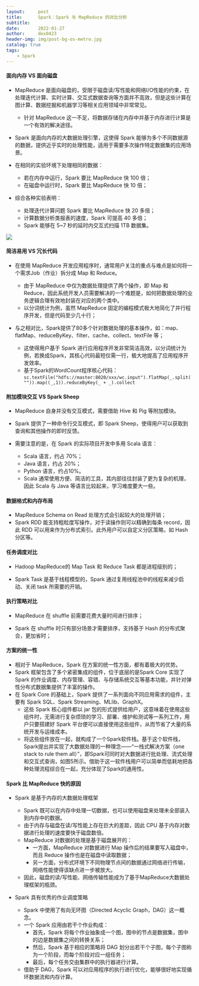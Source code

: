 ```yaml
---
layout:     post
title:      Spark：Spark 与 MapReduce 的对比分析
subtitle:
date:       2022-01-27
author:     dex0423
header-img: img/post-bg-os-metro.jpg
catalog: true
tags:
    - Spark
---
```



#### 面向内存 VS 面向磁盘

- MapReduce 是面向磁盘的，受限于磁盘读/写性能和网络I/O性能的约束，在处理迭代计算、实时计算、交互式数据查询等方面并不高效，但是这些计算在图计算、数据挖掘和机器学习等相关应用领域中非常常见。
    - 针对 MapReduce 这一不足，将数据存储在内存中并基于内存进行计算是一个有效的解决途径。
    
- Spark 是面向内存的大数据处理引擎，这使得 Spark 能够为多个不同数据源的数据，提供近乎实时的处理性能，适用于需要多次操作特定数据集的应用场景。

- 在相同的实验环境下处理相同的数据：
    - 若在内存中运行，Spark 要比 MapReduce 快 100 倍；
    - 在磁盘中运行时，Spark 要比 MapReduce 快 10 倍；
    
- 综合各种实验表明：
    - 处理迭代计算问题 Spark 要比 MapReduce 快 20 多倍；
    - 计算数据分析类报表的速度，Spark 可提高 40 多倍；
    - Spark 能够在 5~7 秒的延时内交互式扫描 1TB 数据集。

![]({{site.baseurl}}/img-post/spark-2.png)

#### 简洁易用 VS 冗长代码

- 在使用 MapReduce 开发应用程序时，通常用户关注的重点与难点是如何将一个需求Job（作业）拆分成 Map 和 Reduce。
    - 由于 MapReduce 中仅为数据处理提供了两个操作，即 Map 和 Reduce，因此系统开发人员需要解决的一个难题是，如何把数据处理的业务逻辑合理有效地封装在对应的两个类中。
    - 以分词统计为例，虽然 MapReduce 固定的编程模式极大地简化了并行程序开发，但是代码至少几十行；
    
- 与之相对比，Spark提供了80多个针对数据处理的基本操作，如：map、flatMap、reduceByKey、filter、cache、collect、textFile 等；
    - 这使得用户基于 Spark 进行应用程序开发非常简洁高效，以分词统计为例，若换成Spark，其核心代码最短仅需一行，极大地提高了应用程序开发效率。
    - 基于Spark的WordCount程序核心代码：`sc.textFile("hdfs://master:8020/xxx/wc.input").flatMap(_.split("")).map((_,1)).reduceByKey(_ + _).collect`

#### 附加模块交互 VS Spark Sheep

- MapReduce 自身并没有交互模式，需要借助 Hive 和 Pig 等附加模块。
- Spark 提供了一种命令行交互模式，即 Spark Sheep，使得用户可以获取到查询和其他操作的即时反馈。

- 需要注意的是，在 Spark 的实际项目开发中多用 Scala 语言：
    - Scala 语言，约占 70%；
    - Java 语言，约占 20%；
    - Python 语言，约占10%。
    - Scala 通常使用方便、简洁的工具，其内部往往封装了更为复杂的机理，因此 Scala 与 Java 等语言比较起来，学习难度要大一些。

#### 数据格式和内存布局
     
- MapReduce Schema on Read 处理方式会引起较大的处理开销；
- Spark RDD 能支持粗粒度写操作，对于读操作则可以精确到每条 record，因此 RDD 可以用来作为分布式索引。此外用户可以自定义分区策略，如 Hash 分区等。

#### 任务调度对比

- Hadoop MapReduce的 Map Task 和 Reduce Task 都是进程级别的；

- Spark Task 是基于线程模型的，Spark 通过复用线程池中的线程来减少启动、关闭 task 所需要的开销。

#### 执行策略对比
     
- MapReduce 在 shuffle 前需要花费大量时间进行排序；
     
- Spark 在 shuffle 时只有部分场景才需要排序，支持基于 Hash 的分布式聚合，更加省时；


#### 方案的统一性

- 相对于 MapReduce，Spark 在方案的统一性方面，都有着极大的优势。
- Spark 框架包含了多个紧密集成的组件，位于底层的是Spark Core 实现了 Spark 的作业调度、内存管理、容错、与存储系统交互等基本功能，并针对弹性分布式数据集提供了丰富的操作。
- 在 Spark Core 的基础上，Spark 提供了一系列面向不同应用需求的组件，主要有 Spark SQL、Spark Streaming、MLlib、GraphX。
    - 这些 Spark 核心组件都以 jar 包的形式提供给用户，这意味着在使用这些组件时，无需进行复杂烦琐的学习、部署、维护和测试等一系列工作，用户只要搭建好 Spark 平台便可以直接使用这些组件，从而节省了大量的系统开发与运维成本。
    - 将这些组件放在一起，就构成了一个Spark软件栈。基于这个软件栈，Spark提出并实现了大数据处理的一种理念——“一栈式解决方案（one stack to rule them all）”，即Spark可同时对大数据进行批处理、流式处理和交互式查询，如图5所示。借助于这一软件栈用户可以简单而低耗地把各种处理流程综合在一起，充分体现了Spark的通用性。

#### Spark 比 MapReduce 快的原因

- Spark 是基于内存的大数据处理框架

    - Spark 既可以在内存中处理一切数据，也可以使用磁盘来处理未全部装入到内存中的数据。
    - 由于内存与磁盘在读/写性能上存在巨大的差距，因此 CPU 基于内存对数据进行处理的速度要快于磁盘数倍。
    - MapReduce 对数据的处理是基于磁盘展开的：
        - 一方面，MapReduce 对数据进行 Map 操作后的结果要写入磁盘中，而且 Reduce 操作也是在磁盘中读取数据；
        - 另一方面，分布式环境下不同物理节点间的数据通过网络进行传输，网络性能使得该缺点进一步被放大。
    - 因此，磁盘的读/写性能、网络传输性能成为了基于MapReduce大数据处理框架的瓶颈。


- Spark 具有优秀的作业调度策略

    - Spark 中使用了有向无环图（Directed Acyclic Graph，DAG）这一概念。
    - 一个 Spark 应用由若干个作业构成：
        - 首先，Spark 将每个作业抽象成一个图，图中的节点是数据集，图中的边是数据集之间的转换关系；
        - 然后，Spark 基于相应的策略将 DAG 划分出若干个子图，每个子图称为一个阶段，而每个阶段对应一组任务；
        - 最后，每个任务交由集群中的执行器进行计算。
    - 借助于 DAG，Spark 可以对应用程序的执行进行优化，能够很好地实现循环数据流和内存计算。






